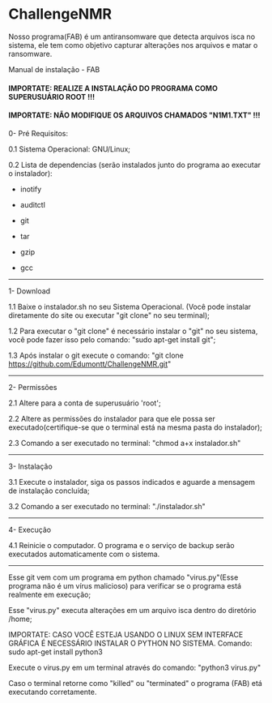 # ChallengeNMR

Nosso programa(FAB) é um antiransomware que detecta arquivos isca no sistema, ele tem como objetivo capturar alterações nos arquivos e matar o ransomware.

Manual de instalação - FAB

#### IMPORTATE: REALIZE A INSTALAÇÃO DO PROGRAMA COMO SUPERUSUÁRIO ROOT !!! ####
#### IMPORTATE: NÃO MODIFIQUE OS ARQUIVOS CHAMADOS "N1M1.TXT" !!! ####

0- Pré Requisitos:
    
0.1 Sistema Operacional: GNU/Linux;
    
0.2 Lista de dependencias (serão instalados junto do programa ao executar o instalador):

-  inotify

-  auditctl

-  git

-  tar

-  gzip

-  gcc

------------------------------------------------------------------------------------------------------------------------------------------------

1- Download

1.1 Baixe o instalador.sh no seu Sistema Operacional. (Você pode instalar diretamente do site ou executar "git clone" no seu terminal);


1.2 Para executar o "git clone" é necessário instalar o "git" no seu sistema, você pode fazer isso pelo comando: "sudo apt-get install git";


1.3 Após instalar o git execute o comando: "git clone https://github.com/Edumontt/ChallengeNMR.git"

------------------------------------------------------------------------------------------------------------------------------------------------

2- Permissões

2.1 Altere para a conta de superusuário 'root';

2.2 Altere as permissões do instalador para que ele possa ser executado(certifique-se que o terminal está na mesma pasta do instalador);

2.3 Comando a ser executado no terminal: "chmod a+x instalador.sh"

------------------------------------------------------------------------------------------------------------------------------------------------

3- Instalação

3.1 Execute o instalador, siga os passos indicados e aguarde a mensagem de instalação concluída;

3.2 Comando a ser executado no terminal: "./instalador.sh"

------------------------------------------------------------------------------------------------------------------------------------------------

4- Execução

4.1 Reinicie o computador. O programa e o serviço de backup serão executados automaticamente com o sistema.

----------------------------------------------------------------------------------------------------------------------------------------------------

Esse git vem com um programa em python chamado "virus.py"(Esse programa não é um vírus malicioso) para verificar se o programa está realmente em execução;

Esse "virus.py" executa alterações em um arquivo isca dentro do diretório /home;

IMPORTATE: CASO VOCÊ ESTEJA USANDO O LINUX SEM INTERFACE GRÁFICA É NECESSÁRIO INSTALAR O PYTHON NO SISTEMA. Comando: sudo apt-get install python3

Execute o virus.py em um terminal através do comando: "python3 virus.py"

Caso o terminal retorne como "killed" ou "terminated" o programa (FAB) etá executando corretamente.
